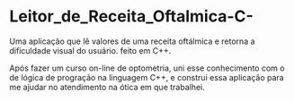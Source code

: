 # Leitor_de_Receita_Oftalmica-C-
Uma aplicação que lê valores de uma receita oftálmica e retorna a dificuldade visual do usuário. feito em C++.

Após fazer um curso on-line de optometria, uni esse conhecimento com o de lógica de progração na linguagem C++, e construi essa aplicação para me ajudar no atendimento na ótica em que trabalhei.
